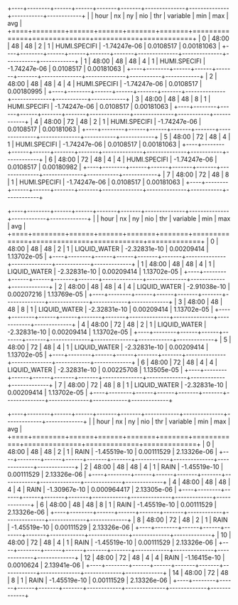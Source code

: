 +----+--------+------+------+-------+-------+--------------+--------------+-----------+------------+
|    | hour   |   nx |   ny |   nio |   thr | variable     |          min |       max |        avg |
+====+========+======+======+=======+=======+==============+==============+===========+============+
|  0 | 48:00  |   48 |   48 |     2 |     1 | HUMI.SPECIFI | -1.74247e-06 | 0.0108517 | 0.00181063 |
+----+--------+------+------+-------+-------+--------------+--------------+-----------+------------+
|  1 | 48:00  |   48 |   48 |     4 |     1 | HUMI.SPECIFI | -1.74247e-06 | 0.0108517 | 0.00181063 |
+----+--------+------+------+-------+-------+--------------+--------------+-----------+------------+
|  2 | 48:00  |   48 |   48 |     4 |     4 | HUMI.SPECIFI | -1.74247e-06 | 0.0108517 | 0.00180995 |
+----+--------+------+------+-------+-------+--------------+--------------+-----------+------------+
|  3 | 48:00  |   48 |   48 |     8 |     1 | HUMI.SPECIFI | -1.74247e-06 | 0.0108517 | 0.00181063 |
+----+--------+------+------+-------+-------+--------------+--------------+-----------+------------+
|  4 | 48:00  |   72 |   48 |     2 |     1 | HUMI.SPECIFI | -1.74247e-06 | 0.0108517 | 0.00181063 |
+----+--------+------+------+-------+-------+--------------+--------------+-----------+------------+
|  5 | 48:00  |   72 |   48 |     4 |     1 | HUMI.SPECIFI | -1.74247e-06 | 0.0108517 | 0.00181063 |
+----+--------+------+------+-------+-------+--------------+--------------+-----------+------------+
|  6 | 48:00  |   72 |   48 |     4 |     4 | HUMI.SPECIFI | -1.74247e-06 | 0.0108517 | 0.00180982 |
+----+--------+------+------+-------+-------+--------------+--------------+-----------+------------+
|  7 | 48:00  |   72 |   48 |     8 |     1 | HUMI.SPECIFI | -1.74247e-06 | 0.0108517 | 0.00181063 |
+----+--------+------+------+-------+-------+--------------+--------------+-----------+------------+

+----+--------+------+------+-------+-------+--------------+--------------+------------+-------------+
|    | hour   |   nx |   ny |   nio |   thr | variable     |          min |        max |         avg |
+====+========+======+======+=======+=======+==============+==============+============+=============+
|  0 | 48:00  |   48 |   48 |     2 |     1 | LIQUID_WATER | -2.32831e-10 | 0.00209414 | 1.13702e-05 |
+----+--------+------+------+-------+-------+--------------+--------------+------------+-------------+
|  1 | 48:00  |   48 |   48 |     4 |     1 | LIQUID_WATER | -2.32831e-10 | 0.00209414 | 1.13702e-05 |
+----+--------+------+------+-------+-------+--------------+--------------+------------+-------------+
|  2 | 48:00  |   48 |   48 |     4 |     4 | LIQUID_WATER | -2.91038e-10 | 0.00207216 | 1.13769e-05 |
+----+--------+------+------+-------+-------+--------------+--------------+------------+-------------+
|  3 | 48:00  |   48 |   48 |     8 |     1 | LIQUID_WATER | -2.32831e-10 | 0.00209414 | 1.13702e-05 |
+----+--------+------+------+-------+-------+--------------+--------------+------------+-------------+
|  4 | 48:00  |   72 |   48 |     2 |     1 | LIQUID_WATER | -2.32831e-10 | 0.00209414 | 1.13702e-05 |
+----+--------+------+------+-------+-------+--------------+--------------+------------+-------------+
|  5 | 48:00  |   72 |   48 |     4 |     1 | LIQUID_WATER | -2.32831e-10 | 0.00209414 | 1.13702e-05 |
+----+--------+------+------+-------+-------+--------------+--------------+------------+-------------+
|  6 | 48:00  |   72 |   48 |     4 |     4 | LIQUID_WATER | -2.32831e-10 | 0.00225708 | 1.13505e-05 |
+----+--------+------+------+-------+-------+--------------+--------------+------------+-------------+
|  7 | 48:00  |   72 |   48 |     8 |     1 | LIQUID_WATER | -2.32831e-10 | 0.00209414 | 1.13702e-05 |
+----+--------+------+------+-------+-------+--------------+--------------+------------+-------------+

+----+--------+------+------+-------+-------+------------+--------------+-------------+-------------+
|    | hour   |   nx |   ny |   nio |   thr | variable   |          min |         max |         avg |
+====+========+======+======+=======+=======+============+==============+=============+=============+
|  0 | 48:00  |   48 |   48 |     2 |     1 | RAIN       | -1.45519e-10 | 0.00111529  | 2.13326e-06 |
+----+--------+------+------+-------+-------+------------+--------------+-------------+-------------+
|  2 | 48:00  |   48 |   48 |     4 |     1 | RAIN       | -1.45519e-10 | 0.00111529  | 2.13326e-06 |
+----+--------+------+------+-------+-------+------------+--------------+-------------+-------------+
|  4 | 48:00  |   48 |   48 |     4 |     4 | RAIN       | -1.30967e-10 | 0.000964417 | 2.13305e-06 |
+----+--------+------+------+-------+-------+------------+--------------+-------------+-------------+
|  6 | 48:00  |   48 |   48 |     8 |     1 | RAIN       | -1.45519e-10 | 0.00111529  | 2.13326e-06 |
+----+--------+------+------+-------+-------+------------+--------------+-------------+-------------+
|  8 | 48:00  |   72 |   48 |     2 |     1 | RAIN       | -1.45519e-10 | 0.00111529  | 2.13326e-06 |
+----+--------+------+------+-------+-------+------------+--------------+-------------+-------------+
| 10 | 48:00  |   72 |   48 |     4 |     1 | RAIN       | -1.45519e-10 | 0.00111529  | 2.13326e-06 |
+----+--------+------+------+-------+-------+------------+--------------+-------------+-------------+
| 12 | 48:00  |   72 |   48 |     4 |     4 | RAIN       | -1.16415e-10 | 0.0010624   | 2.13941e-06 |
+----+--------+------+------+-------+-------+------------+--------------+-------------+-------------+
| 14 | 48:00  |   72 |   48 |     8 |     1 | RAIN       | -1.45519e-10 | 0.00111529  | 2.13326e-06 |
+----+--------+------+------+-------+-------+------------+--------------+-------------+-------------+
